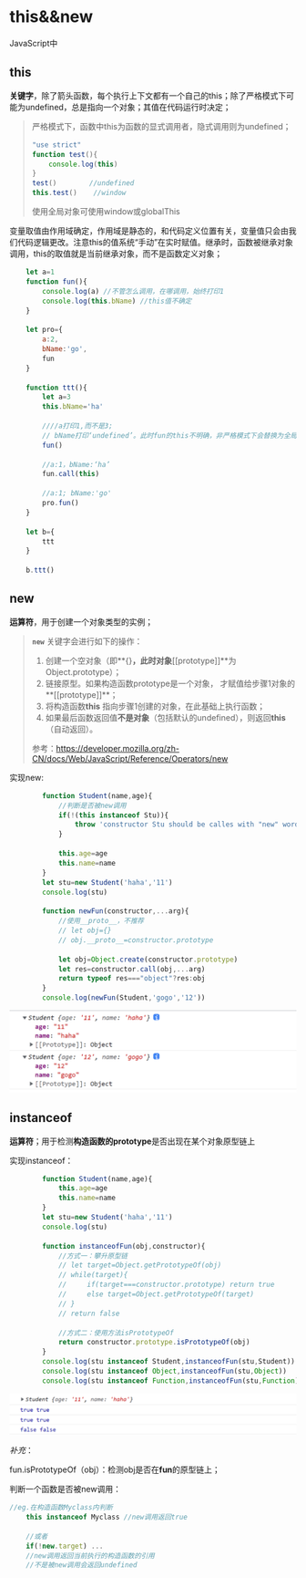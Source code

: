 # this&&new

JavaScript中

## this

**关键字**，除了箭头函数，每个执行上下文都有一个自己的this；除了严格模式下可能为undefined，总是指向一个对象；其值在代码运行时决定；

> 严格模式下，函数中this为函数的显式调用者，隐式调用则为undefined；
> 
> ```js
> "use strict"
> function test(){
>     console.log(this)
> }
> test()        //undefined
> this.test()    //window
> ```
> 
> 使用全局对象可使用window或globalThis

变量取值由作用域确定，作用域是静态的，和代码定义位置有关，变量值只会由我们代码逻辑更改。注意this的值系统“手动”在实时赋值。继承时，函数被继承对象调用，this的取值就是当前继承对象，而不是函数定义对象；

```js
    let a=1
    function fun(){
        console.log(a) //不管怎么调用，在哪调用，始终打印1
        console.log(this.bName) //this值不确定
    }

    let pro={
        a:2,
        bName:'go',
        fun
    }

    function ttt(){
        let a=3
        this.bName='ha'

        ////a打印1,而不是3;
        // bName打印‘undefined’。此时fun的this不明确，非严格模式下会替换为全局对象。不是箭头函数不会继承ttt的this
        fun() 

        //a:1，bName:‘ha’
        fun.call(this)

        //a:1; bName:'go'
        pro.fun()
    }

    let b={
        ttt
    }

    b.ttt() 
```





## new

**运算符**，用于创建一个对象类型的实例；

> **`new`** 关键字会进行如下的操作：
> 
> 1. 创建一个空对象（即**{}**，此时对象**[[prototype]]**为Object.prototype）；
> 2. 链接原型。如果构造函数prototype是一个对象， 才赋值给步骤1对象的**[[prototype]]**；
> 3. 将构造函数**this** 指向步骤1创建的对象，在此基础上执行函数；
> 4. 如果最后函数返回值**不是对象**（包括默认的undefined），则返回**this**（自动返回）。
> 
> 参考：https://developer.mozilla.org/zh-CN/docs/Web/JavaScript/Reference/Operators/new



实现new:

```js
        function Student(name,age){
            //判断是否被new调用
            if(!(this instanceof Stu)){
                throw 'constructor Stu should be calles with "new" word'
            }

            this.age=age
            this.name=name
        }
        let stu=new Student('haha','11')
        console.log(stu)

        function newFun(constructor,...arg){
            //使用__proto__，不推荐
            // let obj={}
            // obj.__proto__=constructor.prototype

            let obj=Object.create(constructor.prototype)
            let res=constructor.call(obj,...arg)
            return typeof res==="object"?res:obj
        }
        console.log(newFun(Student,'gogo','12'))
```

![new](./img/newFun.png)

## instanceof

**运算符**；用于检测**构造函数的prototype**是否出现在某个对象原型链上

实现instanceof：

```js
        function Student(name,age){
            this.age=age
            this.name=name
        }
        let stu=new Student('haha','11')
        console.log(stu)

        function instanceofFun(obj,constructor){
            //方式一：攀升原型链
            // let target=Object.getPrototypeOf(obj)
            // while(target){
            //     if(target===constructor.prototype) return true
            //     else target=Object.getPrototypeOf(target)
            // }
            // return false

            //方式二：使用方法isPrototypeOf
            return constructor.prototype.isPrototypeOf(obj)
        }
        console.log(stu instanceof Student,instanceofFun(stu,Student))
        console.log(stu instanceof Object,instanceofFun(stu,Object))
        console.log(stu instanceof Function,instanceofFun(stu,Function))
```

![instance](./img/instanceofFun.png)

*补充*：

fun.isPrototypeOf（obj）：检测obj是否在**fun**的原型链上；



判断一个函数是否被new调用：

```js
//eg.在构造函数Myclass内判断
    this instanceof Myclass //new调用返回true

    //或者 
    if(!new.target) ... 
    //new调用返回当前执行的构造函数的引用
    //不是被new调用会返回undefined
```